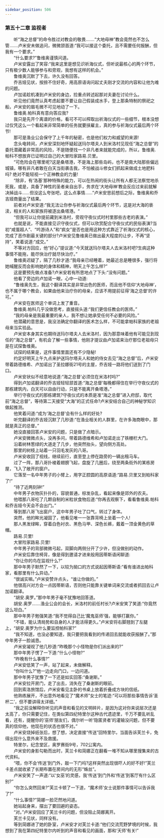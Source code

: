 ```yaml
---
sidebar_position: 506
---
```

### 第五十二章 监视者  


　　听“海之总督”的命令胜过对教会的敬畏.……“大地母神”教会竟然也不怎么管...….卢米安未做追问，微微颔首道:“我可以接这个委托，且不需要任何报酬，但我有一个要求。”  
　　“什么要求?”鲁维奥谨慎问道。  
　　卢米安露出了笑容:“我来这里是想见识祈海仪式，但听说最核心的两个环节，只有极少数人能够参与和旁观，我想有这样的机会。”  
　　鲁维奥沉默了下去，许久没有回答。  
　　乔吉娅见状，按捺不住好奇，用高原语询问起丈夫刚才交流的内容和让他为难的问题。  
　　卢加诺趁机凑到卢米安的身边，捡重点转述起那对夫妻在讨论什么。  
　　听见他们竟然认真考虑起要不要让自己假装成水手，登上那条特制的祭祀之船，卢米安的眉毛微不可见地动了一下。  
　　鲁维奥.帕科真有意向答应我?  
　　我只是先开个离谱的价格，看可不可以榨取出祈海仪式的一些细节，根本没想过仅凭这么一个看起来非常简单的任务就要挟雇主，真的参与祈海仪式最后两个环节!  
　　那可是渔业公会保守了上千年的秘密，也是他们权力和威望的来源!  
　　念头电转间，卢米安深刻地怀疑起送玛尔塔夫人到米洛村见现任“海之总督”的委托潜藏着非常高的风险，不是随便找一个非凡者来就能完成的，所以，鲁维奥.帕科不想放弃已证明过自己的大冒险家路易.贝里。  
　　“可危险会在哪里呢?这是桑塔港，不是海上那些岛屿，也不是南大陆那些偏远城镇，哪有非凡者敢在白天当街袭击我，不怕被战斗修女们抓起来做成土地肥料吗? 绝对不能轻视一个正神教会的力量!  
　　“除非，有‘洛基’那种特殊的能力，可以在热闹的街头让所有人都无法察觉地杀死我，或是，具备了神性的圣者亲自出手，务求在‘大地母神’教会反应过来前就解决掉战斗……但没这么夸张吧，这么点事情……”卢米安思前想后之际，鲁维奥和乔吉娅商量出了结果。  
　　前者对卢米安道:“我无法让你参与祈海仪式最后两个环节，这是对大海的亵渎，相关的人和家族将被逐出桑塔港。“  
　　“但我可以让你提前藏到米洛村，旁观守夜仪式时村里那些古老的表演。”  
　　也就是说，不能直接见识守夜仪式，但可以欣赏配合守夜仪式的民俗表演?当初“咸蛋超人”、“吟游诗人”和“疯女”是否也是用这种方式靠近了祈海仪式的核心，完成了恶作剧最关键的部分?卢米安见鲁维奥已做出最大程度的让步，不再“坚持”，笑着说道:“成交。”  
　　不等对方回应，他“好心”提议道:“今天就送玛尔塔夫人去米洛村吧?生病这种事情不能拖，能尽快治疗就尽快治疗。”  
　　鲁维奥迟疑了，隔了几秒才道:“我母亲已经睡着，她最近总是睡很多，强行将她喊醒反而会影响她的身体和精神，明天上午怎么样?”  
　　这是要预先做点准备?卢米安若有所思地点了下头:“没有问题。”  
　　他看了旁边的卢加诺一眼，心中一动道:  
　　“鲁维奥先生，我这个翻译其实是非常出色的医师，而且他不信仰‘大地母神’，也不属于哪个教会，如果由他来治疗你的母亲，应该不用提前征得‘海之总督’的许可。”  
　　卢米安在医师这个单词上发了重音。  
　　鲁维奥.帕科几乎没做思考，直接摇头道:“我们更信任教会的医师。”  
　　“我的母亲是我最重要的亲人，我不想让她承受任何不必要的风险。”  
　　他潜藏的意思是，我没法确定你翻译的医术怎么样，不可能拿帕科家族的老祖母来当实验品。  
　　卢米安本身其实也期待送玛尔塔夫人去米洛村，因为那意味着他有可能见到现任的“海之总督”，有机会了解一些事情，他刚才提议由卢加诺来治疗那位老祖母只是在试探鲁维奥。  
　　试探的结果是，这件事情里面还有不少隐秘!  
　　约定好明天上午九点来护送玛尔塔夫人和她的侍女去见“海之总督”后，卢米安带着路德维希、卢加诺出了圣拉娜街21号的主屋，乔吉娅一路将他们送到了门口。  
　　卢米安状似不经意地说道:“海之总督’必须住在米洛村吗?”  
　　得到卢加诺翻译的乔吉娅轻轻颔首道:“海之总督’每晚都得住在举行守夜仪式的那栋建筑内，白天可以自由行动，只是不能离开桑塔港。”  
　　举行守夜仪式的那栋建筑?守夜仪式的本质是准“海之总督”进入府邸，取代前“海之总督”，等待第二天接受“大海”的正式任命?卢米安结合自己的神秘学知识做起推测。  
　　他笑着问道:“成为‘海之总督’会有什么样的好处?  
　　听完翻译的乔吉娅沉默了几秒道:“在渔业相关的人群里，在许多海商眼中，那就是真正的总督。”  
　　她没直接回答卢米安的问题，只是做了点暗示。  
　　卢米安微微点头，没再多问，带着路德维希和卢加诺走出了铁栅栏大门。  
　　沿着树林葱绿的大道走了几步，他突然抬头，望向侧方高处。  
　　那里的树枝上站着一只羽毛发灰的八哥。  
　　卢米安收回了视线，继续前行，直至登上停在路旁的一辆出租马车。  
　　过了一阵，那八哥扑棱着翅膀飞起，盘旋了几圈后，绕至两条街外的某栋房屋，飞入了敞开的窗户。  
　　它落至一名中年男子的小臂上，用字正腔圆的高原语道:“路易.贝里又到帕科家了!“  
　　“待了近两刻钟!”  
　　中年男子衣物灰扑扑的，容貌普通，棕发杂乱，看起来像是郊外的农夫。  
　　他喂那八哥吃了几颗自制的米粒状食物后道:“你再去观察下，看看鲁维奥.帕科和乔吉娅今天会不会出门。”  
　　等到那八哥飞出窗户，这中年男子吐了口气，转过了身体。  
　　突然，他的眸光凝固了，他看见唯一一张靠背椅上坐着一个人!  
　　那人黑发绿眸，穿着白色衬衣、黑色马甲、深色长裤，戴着一顶金黄色的草帽。  
　　路易.贝里!  
　　大冒险家路易.贝里!  
　　中年男子的背部微微弓起，双脚向两侧分开了少许，但没做别的动作。  
　　卢米安后靠住椅背，像是得到邀请才进来般用因蒂斯语闲聊道:  
　　“你让你的鸟在监视什么?”  
　　那中年男子默然了一下，以较为拗口的方式说起因蒂斯语:“看有谁进出帕科家，看那里有什么异动。”  
　　“很诚实嘛。”卢米安赞许点头，“谁让你做的。”  
　　他很高兴对方会一点因蒂斯语，否则他只能靠关键单词来交流或者抓回去让卢加诺翻译。  
　　“胡安.奥罗。”那中年男子毫不犹豫地回答道。  
　　胡安.奥罗…….渔业公会的会长，米洛村的前任村长?卢米安笑了笑道:“你竟然这么坦白。”  
　　那中年男子勉强笑道:“我不觉得自己比‘魔鬼巫师’强，能够打赢你。”  
　　“不错，能认清局势和自身的人才能活得更久。”卢米安将右脚翘到了左腿上，“胡安.奥罗为什么要监控帕科家?”  
　　“我不知道，也没必要知道，我只要把我看到的传递回去就能收获报酬了。”那中年男子一脸诚恳。  
　　卢米安凝视了他几秒道:“昨晚那个小怪物是你们派出来的?”  
　　那中年男子愣了一下道:“什么小怪物?“  
　　“昨晚有什么事情?”  
　　卢米安低笑了一声，站了起来，未做解释。  
　　“你叫什么?”他一边走向门口，一边问道。  
　　那中年男子犹豫了一下还是如实回答:“桑谢斯。”  
　　卢米安拉开房门，走了出去，消失在了桑谢斯的眼前。  
　　回到索洛旅馆后，卢米安看见主卧的书桌上放着折叠成方块的信纸。  
　　他熟练展开，不出意外地看见了“魔术师”女士的笔迹:“可以将那些事情告诉‘圣杯二’，但不要讲得太详细。”  
　　“我之前没解释你听见的声音和看见的文明碎片，是因为这对你来说层次还是太高了，你只需要记住，在类似第四纪特里尔这种古代遗迹里，千万不要乱听乱看，还有，提醒你的‘巫师’朋友们，偶尔听一听‘隐匿贤者’的灌输没问题，但不要真的信仰他，他现在的状态也很不对。”  
　　卢米安烧掉纸张后，想了想，决定直接“传送”回特里尔，当面告诉芙兰卡，免得出现什么意外来不及救援。  
　　特里尔，纪念堂区，奥罗赛街9号，702公寓内。  
　　卢米安的身影勾勒而出时，芙兰卡和简娜正在翻看一堆不知从哪里搜集来的古代资料。  
　　“喂，你不会‘传送’到门外，敲一下门吗?这样突然出现很吓人的好不好!”芙兰卡差点就收紧了长期布置在房间内的无形“蛛丝”。  
　　卢米安笑了一声道:“以‘女巫’的灵感，我‘传送’到门外和‘传送’到客厅有什么区别?”  
　　“你怎么突然回来?”芙兰卡顿了一下道，“魔术师’女士说那件事情可以告诉我了?”  
　　“什么事情?”简娜一脸茫然地问道。  
　　她站起身来，摆出了要回避的姿态。  
　　“对。”卢米安回应了芙兰卡的问题，但没阻止简娜离开。  
　　芙兰卡见状，同样没有。  
　　等到简娜进了她的卧室，卢米安才对芙兰卡道:“他们交流荒野梦境的时候，我想到了我在第四纪特里尔内听到的声音和看见的画面，那和‘天师’有关!”  
